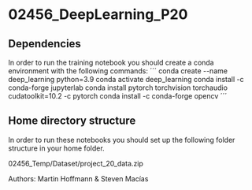 # 02456_DeepLearning_P20

## Dependencies
In order to run the training notebook you should create a conda environment with the following commands:
´´´
conda create --name deep_learning python=3.9
conda activate deep_learning
conda install -c conda-forge jupyterlab
conda install pytorch torchvision torchaudio cudatoolkit=10.2 -c pytorch
conda install -c conda-forge opencv
´´´
## Home directory structure

In order to run these notebooks you should set up the following folder structure in your home folder.

02456_Temp/Dataset/project_20_data.zip

Authors: Martin Hoffmann & Steven Macías	
